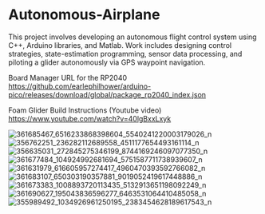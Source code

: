 # Autonomous-Airplane
This project involves developing an autonomous flight control system using C++, Arduino libraries, and Matlab. Work includes designing control strategies, state-estimation programming, sensor data processing, and piloting a glider autonomously via GPS waypoint navigation.

Board Manager URL for the RP2040  
https://github.com/earlephilhower/arduino-pico/releases/download/global/package_rp2040_index.json

Foam Glider Build Instructions (Youtube video)
https://www.youtube.com/watch?v=40lgBxxLxyk

![361685467_6516233868398604_5540241220003179026_n](https://github.com/Oscar8gonzalez8/Autonomous-Airplane/assets/98362869/fee76228-f2d7-44c6-8502-44492ff7056c)
![356762251_236282112689558_4511177654493161114_n](https://github.com/Oscar8gonzalez8/Autonomous-Airplane/assets/98362869/5e6d75b2-7c29-4e24-bbc2-0d857cfef28f)
![356635031_272845275346199_8744169246097077350_n](https://github.com/Oscar8gonzalez8/Autonomous-Airplane/assets/98362869/21550181-18ca-47b2-9bc5-c40b04f55799)
![361677484_104924992681694_5751587711738939607_n](https://github.com/Oscar8gonzalez8/Autonomous-Airplane/assets/98362869/5bf9ca53-77fb-43c5-87b9-5f20a748682f)
![361631979_616605957274417_4960470393592766082_n](https://github.com/Oscar8gonzalez8/Autonomous-Airplane/assets/98362869/1657e996-d0bc-4c65-af6d-c2f89418f538)
![361683107_650303190357881_9019052419617448886_n](https://github.com/Oscar8gonzalez8/Autonomous-Airplane/assets/98362869/7fdf93b0-a427-474e-9c2f-5e92323db5f0)
![361673383_1008893720113435_5132913651198092249_n](https://github.com/Oscar8gonzalez8/Autonomous-Airplane/assets/98362869/2ad8bba7-ef69-4fc2-bb88-4b7236eb5311)
![361690627_195043836596277_6463531064410485058_n](https://github.com/Oscar8gonzalez8/Autonomous-Airplane/assets/98362869/0035769a-926e-4c60-9845-0acb144c7cec)
![355989492_1034926961250195_2383454628189617543_n](https://github.com/Oscar8gonzalez8/Autonomous-Airplane/assets/98362869/52858c98-e762-4fc9-a4fb-176cd7dabf25)




